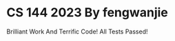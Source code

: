 CS 144 2023 By fengwanjie
==============================
Brilliant Work And Terrific Code! 
All Tests Passed!

